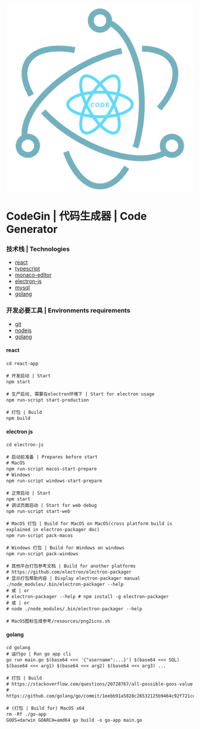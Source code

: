 ![CodeGin](./resources/icon.png)
# CodeGin | 代码生成器 | Code Generator

### 技术栈 | Technologies
- [react](https://reactjs.org/)
- [typescript](http://typescriptlang.org/)
- [monaco-editor](https://github.com/microsoft/monaco-editor)
- [electron-js](https://www.electronjs.org/)
- [mysql](https://www.mysql.com/)
- [golang](https://golang.org/)

### 开发必要工具 | Environments requirements
- [git](https://git-scm.com/)
- [nodejs](https://nodejs.org/)
- [golang](https://golang.org/)

#### react
```shell
cd react-app

# 开发启动 | Start
npm start

# 生产启动, 需要在electron环境下 | Start for electron usage
npm run-script start-production

# 打包 | Build
npm build
```

#### electron js
```shell
cd electron-js

# 启动前准备 | Prepares before start
# MacOS
npm run-script macos-start-prepare
# Windows
npm run-script windows-start-prepare

# 正常启动 | Start
npm start
# 调试页面启动 | Start for web debug
npm run-script start-web

# MacOS 打包 | Build for MacOS on MacOS(cross platform build is explained in electron-packager doc)
npm run-script pack-macos

# Windows 打包 | Build for Windows on windows
npm run-script pack-windows

# 其他平台打包参考文档 | Build for another platforms
# https://github.com/electron/electron-packager
# 显示打包帮助内容 | Display electron-packager manual
./node_modules/.bin/electron-packager --help
# 或 | or
# electron-packager --help # npm install -g electron-packager
# 或 | or
# node ./node_modules/.bin/electron-packager --help

# MacOS图标生成参考/resources/png2icns.sh
```

#### golang
```shell
cd golang
# 运行go | Run go app cli
go run main.go $(base64 <<< '{"username":...}') $(base64 <<< SQL) $(base64 <<< arg1) $(base64 <<< arg2) $(base64 <<< arg3) ...

# 打包 | Build
# https://stackoverflow.com/questions/20728767/all-possible-goos-value
# https://github.com/golang/go/commit/1eebb91a5828c26532125b9464c92f721cd79d0f

# (打包 | Build for) MacOS x64
rm -Rf ./go-app
GOOS=darwin GOARCH=amd64 go build -o go-app main.go
```
